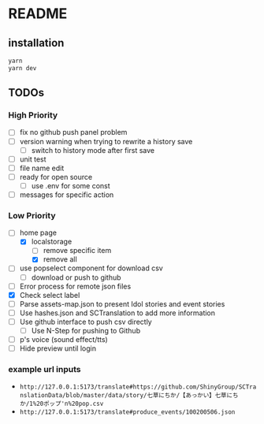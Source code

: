 # README

## installation

``` bash
yarn
yarn dev
```

## TODOs

### High Priority

- [ ] fix no github push panel problem
- [ ] version warning when trying to rewrite a history save
  - [ ] switch to history mode after first save
- [ ] unit test
- [ ] file name edit
- [ ] ready for open source
  - [ ] use .env for some const
- [ ] messages for specific action

### Low Priority

- [ ] home page
  - [x] localstorage
    - [ ] remove specific item
    - [x] remove all
- [ ] use popselect component for download csv
  - [ ] download or push to github
- [ ] Error process for remote json files
- [x] Check select label
- [ ] Parse assets-map.json to present Idol stories and event stories
- [ ] Use hashes.json and SCTranslation to add more information
- [ ] Use github interface to push csv directly
  - [ ] Use N-Step for pushing to Github
- [ ] p's voice (sound effect/tts)
- [ ] Hide preview until login

### example url inputs

- `http://127.0.0.1:5173/translate#https://github.com/ShinyGroup/SCTranslationData/blob/master/data/story/七草にちか/【あっかい】七草にちか/1%20ポップ'n%20pop.csv`
- `http://127.0.0.1:5173/translate#produce_events/100200506.json`
